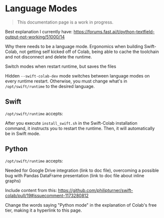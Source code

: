 # Language Modes

> This documentation page is a work in progress.

Best explanation I currently have: https://forums.fast.ai/t/python-textfield-output-not-working/51000/14

Why there needs to be a language mode. Ergonomics when building Swift-Colab, not getting self kicked off of Colab, being able to cache the toolchain and not disconnect and delete the runtime.

Switch modes when restart runtime, but saves the files

Hidden `--swift-colab-dev` mode switches between language modes on every runtime restart. Otherwise, you must change what's in `/opt/swift/runtime` to the desired language.

## Swift

`/opt/swift/runtime` accepts:

After you execute `install_swift.sh` in the Swift-Colab installation command, it instructs you to restart the runtime. Then, it will automatically be in Swift mode.

## Python

`/opt/swift/runtime` accepts:

Needed for Google Drive integration (link to doc file), overcoming a possible bug with Pandas DataFrame presentation (link to doc file about inline graphs)

Include content from this: https://github.com/philipturner/swift-colab/pull/19#issuecomment-1173280812

Change the words saying "Python mode" in the explanation of Colab's free tier, making it a hyperlink to this page.
